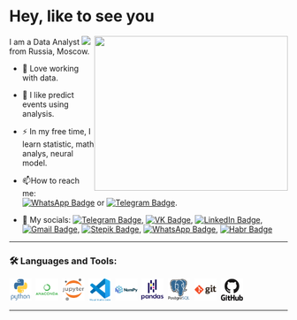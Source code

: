 # Hey, like to see you 
<p>
     <img src="https://media2.giphy.com/media/v1.Y2lkPTc5MGI3NjExcXFkbDhhdzRqdDdrZWRzeWdnMDQ0emVrOWd2ZThjNGF1N3hzOTlxZiZlcD12MV9pbnRlcm5hbF9naWZfYnlfaWQmY3Q9Zw/LaVp0AyqR5bGsC5Cbm/giphy.gif" align="right" width="350" height="280" />
   I am a Data Analyst <img src="https://media.giphy.com/media/WUlplcMpOCEmTGBtBW/giphy.gif" width="30"> from Russia, Moscow. 



- :telescope: Love working with data.

- :seedling: I like predict events using analysis.

- :zap: In my free time, I learn statistic, math analys, neural model.

- :mailbox:How to reach me: [![WhatsApp Badge](https://img.shields.io/badge/WhatsApp-brightgreen?style=flat&logo=whatsapp&logoColor=white)](https://wa.me/89114876802) or [![Telegram Badge](https://img.shields.io/badge/-Telegram-blue?style=flat&logo=Telegram&logoColor=white)](https://t.me/aleksv39)</a>.
</p>

- :iphone: My socials: [![Telegram Badge](https://img.shields.io/badge/-Telegram-blue?style=flat&logo=Telegram&logoColor=white)](https://t.me/aleksv39), [![VK Badge](https://img.shields.io/badge/-VK-blue?style=flat&logo=VK&logoColor=white)](https://vk.com/id411160294), [![LinkedIn Badge](https://img.shields.io/badge/-LinkedIn-blue?style=flat&logo=LinkedIn&logoColor=white)](https://www.linkedin.com/in/%D0%B0%D0%BB%D0%B5%D0%BA%D1%81%D0%B5%D0%B9-%D0%B2%D0%BE%D0%BB%D0%B3%D0%B8%D0%BD-6b249829a?utm_source=share&utm_campaign=share_via&utm_content=profile&utm_medium=android_app), [![Gmail Badge](https://img.shields.io/badge/-Gmail-white?style=flat&logo=Gmail&logoColor=black)](https://mail.google.com/mail/u/0/?pli=1#inbox?compose=DmwnWrRtsfjfXPZjLcxgtXfJRDxkhmHjVLnjMVHJsXtkpvjXMNfJQRlJwMwXJGBTWpZRrzjzlzqB), [![Stepik Badge](https://img.shields.io/badge/-Stepik-black?style=flat&logo=STMicroelectronics&logoColor=white)](https://stepik.org/users/436877985), [![WhatsApp Badge](https://img.shields.io/badge/-WhatsApp-brightgreen?style=flat&logo=whatsapp&logoColor=white)](https://wa.me/89114876802), [![Habr Badge](https://img.shields.io/badge/-Habr-9cf?style=flat&logo=Habr&logoColor=white)](https://habr.com/ru/users/AlekseyJaba/)
    
-----------

### :hammer_and_wrench: Languages and Tools:
<div>
  <img src="https://github.com/devicons/devicon/blob/master/icons/python/python-original-wordmark.svg" title="Python" width="40" height="40"/>&nbsp;
  <img src="https://github.com/devicons/devicon/blob/master/icons/anaconda/anaconda-original-wordmark.svg" title="Anaconda" width="40" height="40"/>&nbsp;
  <img src="https://github.com/devicons/devicon/blob/master/icons/jupyter/jupyter-original-wordmark.svg" title="Jupyter" width="40" height="40"/>&nbsp;
  <img src="https://github.com/devicons/devicon/blob/master/icons/vscode/vscode-original-wordmark.svg" title="VSCode" width="40" height="40"/>&nbsp;
  <img src="https://github.com/devicons/devicon/blob/master/icons/numpy/numpy-original-wordmark.svg" title="NumPy" width="40" height="40"/>&nbsp;
  <img src="https://github.com/devicons/devicon/blob/master/icons/pandas/pandas-original-wordmark.svg" title="Pandas" alt="Pandas" width="40" height="40"/>&nbsp;
  <img src="https://github.com/devicons/devicon/blob/master/icons/postgresql/postgresql-original-wordmark.svg" title="PostgreSQL" alt="PostgreSQL" width="40" height="40"/>&nbsp;
  <img src="https://github.com/devicons/devicon/blob/master/icons/git/git-original-wordmark.svg" title="Git" width="40" height="40"/>&nbsp;
  <img src="https://github.com/devicons/devicon/blob/master/icons/github/github-original-wordmark.svg" title="GitHub" width="40" height="40"/>&nbsp;
</div>

-------------


